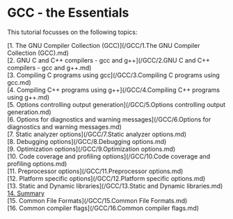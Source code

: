 # GCC - the Essentials

This tutorial focusses on the following topics:

[1. The GNU Compiler Collection (GCC)](/GCC/1.The GNU Compiler Collection (GCC).md)  
[2. GNU C and C++ compilers - gcc and g++](/GCC/2.GNU C and C++ compilers - gcc and g++.md)  
[3. Compiling C programs using gcc](/GCC/3.Compiling C programs using gcc.md)  
[4. Compiling C++ programs using g++](/GCC/4.Compiling C++ programs using g++.md)  
[5. Options controlling output generation](/GCC/5.Options controlling output generation.md)  
[6. Options for diagnostics and warning messages](/GCC/6.Options for diagnostics and warning messages.md)  
[7. Static analyzer options](/GCC/7.Static analyzer options.md)  
[8. Debugging options](/GCC/8.Debugging options.md)  
[9. Optimization options](/GCC/9.Optimization options.md)  
[10. Code coverage and profiling options](/GCC/10.Code coverage and profiling options.md)  
[11. Preprocessor options](/GCC/11.Preprocessor options.md)  
[12. Platform specific options](/GCC/12.Platform specific options.md)  
[13. Static and Dynamic libraries](/GCC/13.Static and Dynamic libraries.md)  
[14. Summary](/GCC/14.Summary.md)  
[15. Common File Formats](/GCC/15.Common File Formats.md)  
[16. Common compiler flags](/GCC/16.Common compiler flags.md)  
